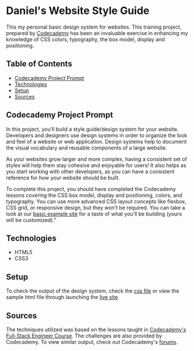 # **Daniel's Website Style Guide**

This my personal basic design system for websites. This training project, prepared by [Codecademy](https://www.codecademy.com/learn/paths/full-stack-engineer-career-path) has been an invaluable exercise in enhancing my knowledge of CSS colors, typography, the box model, display and positioning.

## Table of Contents

- [Codecademy Project Prompt](#codecademy-project-prompt)
- [Technologies](#technologies)
- [Setup](#setup)
- [Sources](#sources)

## Codecademy Project Prompt

In this project, you’ll build a style guide/design system for your website. Developers and designers use design systems in order to organize the look and feel of a website or web application. Design systems help to document the visual vocabulary and reusable components of a large website.

As your websites grow larger and more complex, having a consistent set of styles will help them stay cohesive and enjoyable for users! It also helps as you start working with other developers, as you can have a consistent reference for how your website should be built.

To complete this project, you should have completed the Codecademy lessons covering the CSS box model, display and positioning, colors, and typography. You can use more advanced CSS layout concepts like flexbox, CSS grid, or responsive design, but they won’t be required. You can take a look at our [basic example site](https://content.codecademy.com/PRO/independent-practice-projects/website-design-system/example/index.html) for a taste of what you’ll be building (yours will be customized)."

## Technologies

- HTML5
- CSS3

## Setup

To check the output of the design system, check the [css file](styles.css) or view the sample html file through launching the [live site](https://daniellabrador.github.io/codecademy-design-system/).

## Sources

The techniques utilized was based on the lessons taught in [Codecademy's Full-Stack Engineer Course](https://www.codecademy.com/learn/paths/full-stack-engineer-career-path
). The challenges are also provided by Codecademy. To view similar output, check out Codecademy's [forums](https://discuss.codecademy.com/t/build-a-website-style-guide-challenge-project-html-css/462395).
